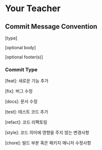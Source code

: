 # Your Teacher

## Commit Message Convention
[type] <description>

[optional body]

[optional footer(s)]

### Commit Type

[feat]: 새로운 기능 추가

[fix]: 버그 수정

[docs]: 문서 수정

[test]: 테스트 코드 추가

[refact]: 코드 리팩토링

[style]: 코드 의미에 영향을 주지 않는 변경사항

[chore]: 빌드 부분 혹은 패키지 매니저 수정사항

